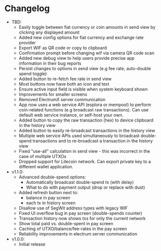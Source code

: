 # Changelog

* TBD:
  * Easily toggle between fiat currency or coin amounts in send view by clicking any displayed amount
  * Added new config options for fiat currency and exchange rate provider
  * Export WIF as QR code or copy to clipboard
  * Confirmation prompt before changing wif via camera QR code scan
  * Added new debug view to help users provide precise app information in their bug reports
  * Persist changes to options in send view (e.g fee rate, auto-double spend toggle)
  * Added button to re-fetch fee rate in send view
  * Most buttons now have both an icon and text
  * Ensure active input field is visible when system keyboard shown
  * Improvements for smaller screens
  * Removed ElectrumX server communication
  * App now uses a web service API (esplora or mempool) to perform coin-related functions (e.g broadcast raw transactions). Can use default web service instance, or self-host your own.
  * Added button to copy the raw transaction (hex) to device clipboard in the history view
  * Added button to easily re-broadcast transactions in the history view
  * Multiple web service APIs used simultaneously to broadcast double-spend transactions and to re-broadcast a transaction in the history view
  * Fixed "use-all" calculation in send view - this was incorrect in the case of multiple UTXOs
  * Dropped support for Litecoin network. Can export private key to a different wallet application.
* v1.1.0:
  * Advanced double-spend options:
    * Automatically broadcast double-spend tx (with delay)
    * What to do with payment output (drop or replace with dust)
  * Added refresh button next to:
    * balance in pay screen
    * each tx in history screen
  * Disallow use of SegWit address types with legacy WIF
  * Fixed UI overflow bug in pay screen (double-spends counter)
  * Transaction history now shows txs for only the current network
  * Show total paid vs. double-spent in pay screen
  * Caching of UTXO/balance/fee-rates in the pay screen
  * Reliability improvements in electrum server communication
* v1.0.0:
  * Initial release
